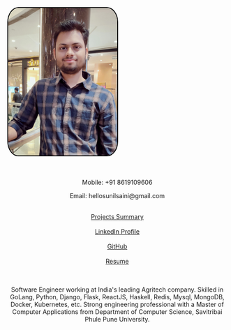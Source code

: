 <div style="height:400px">
    <div>
      <div>
        <img src="/images/my_pic.jpg" style="width:250px;border-radius:10%;border:2px solid #000;float:center;">
      </div>
      <div style="text-align:center;">
        <br><br>
        <p>Mobile: +91 8619109606</p>
        <p>Email: hellosunilsaini@gmail.com</p>
        <br>
        <a href="https://docs.google.com/spreadsheets/d/1nB2kyE4mW_f5MHMabJb7JJTpa8m2ouGosSx8a3w0ntw/edit?usp=sharing">Projects Summary</a><br><br>
        <a href="https://www.linkedin.com/in/hellosunilsaini">LinkedIn Profile</a> <br><br>
        <a href="https://github.com/HelloSunilSaini?tab=repositories">GitHub</a><br><br>
        <a href="https://drive.google.com/file/d/1bWukKFAxnezNcLGAUCeq56rL9fU5TRhT/view?usp=sharing">Resume</a>
        <br><br>
      </div>
    </div>
    <br>
    <div style="text-align:center;">
      <p>Software Engineer working at India's leading Agritech company. Skilled in GoLang, Python, Django, Flask, ReactJS, Haskell, Redis, Mysql, MongoDB, Docker, Kubernetes, etc. Strong engineering professional with a Master of Computer Applications from Department of Computer Science, Savitribai Phule Pune University.</p>
    </div>
</div>
